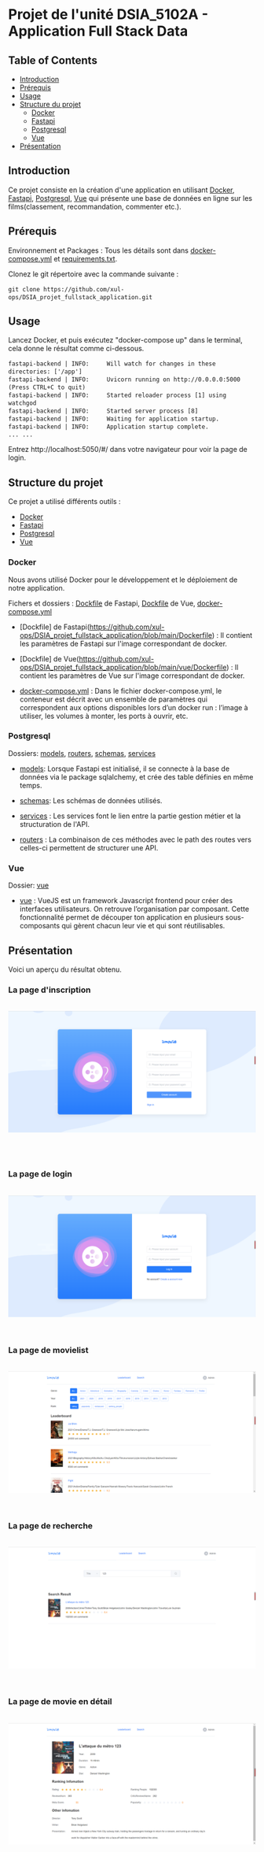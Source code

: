 
# Projet de l'unité DSIA_5102A - Application Full Stack Data

## Table of Contents

- [Introduction](#introduction)
- [Prérequis](#prérequis )
- [Usage](#usage)
- [Structure du projet](#structure-du-projet)
  * [Docker](#Docker)
  * [Fastapi](#Fastapi)
  * [Postgresql](#Postgresql)
  * [Vue](#Vue)
- [Présentation](#présentation)

## Introduction 

Ce projet consiste en la création d'une application en utilisant [Docker](https://www.docker.com/), [Fastapi](https://fastapi.tiangolo.com/), [Postgresql](https://www.postgresql.org/), [Vue](https://vuejs.org/v2/guide/) qui présente une base de données en ligne sur les films(classement, recommandation, commenter etc.).

## Prérequis 

Environnement et Packages : Tous les détails sont dans [docker-compose.yml](https://github.com/xul-ops/DSIA_projet_fullstack_application/blob/main/docker-compose.yml) et [requirements.txt](https://github.com/xul-ops/DSIA_projet_fullstack_application/blob/main/requirements.txt).

Clonez le git répertoire avec la commande suivante :

```
git clone https://github.com/xul-ops/DSIA_projet_fullstack_application.git
```

## Usage

Lancez Docker, et puis exécutez "docker-compose up" dans le terminal, cela donne le résultat comme ci-dessous.

```
fastapi-backend | INFO:     Will watch for changes in these directories: ['/app']
fastapi-backend | INFO:     Uvicorn running on http://0.0.0.0:5000 (Press CTRL+C to quit)
fastapi-backend | INFO:     Started reloader process [1] using watchgod
fastapi-backend | INFO:     Started server process [8]
fastapi-backend | INFO:     Waiting for application startup.
fastapi-backend | INFO:     Application startup complete.
... ...

```
Entrez http://localhost:5050/#/ dans votre navigateur pour voir la page de login.

## Structure du projet 

Ce projet a utilisé différents outils : 
- [Docker](https://www.docker.com/)
- [Fastapi](https://fastapi.tiangolo.com/) 
- [Postgresql](https://www.postgresql.org/)
- [Vue](https://vuejs.org/v2/guide/)

### Docker 

Nous avons utilisé Docker pour le développement et le déploiement de notre application.

Fichers et dossiers : [Dockfile](https://github.com/xul-ops/DSIA_projet_fullstack_application/blob/main/Dockerfile) de Fastapi, [Dockfile](https://github.com/xul-ops/DSIA_projet_fullstack_application/blob/main/vue/Dockerfile) de Vue, [docker-compose.yml](https://github.com/xul-ops/DSIA_projet_fullstack_application/blob/main/docker-compose.yml)

- [Dockfile] de Fastapi(https://github.com/xul-ops/DSIA_projet_fullstack_application/blob/main/Dockerfile) : Il contient les paramètres de Fastapi sur l'image correspondant de docker.

- [Dockfile] de Vue(https://github.com/xul-ops/DSIA_projet_fullstack_application/blob/main/vue/Dockerfile) : Il contient les paramètres de Vue sur l'image correspondant de docker.

- [docker-compose.yml](https://github.com/xul-ops/DSIA_projet_fullstack_application/blob/main/docker-compose.yml) : Dans le fichier docker-compose.yml, le conteneur est décrit avec un ensemble de paramètres qui correspondent aux options disponibles lors d’un docker run : l’image à utiliser, les volumes à monter, les ports à ouvrir, etc.

### Postgresql

Dossiers: [models](https://github.com/xul-ops/DSIA_projet_fullstack_application/tree/main/app/models), [routers](https://github.com/xul-ops/DSIA_projet_fullstack_application/tree/main/app/routers), [schemas](https://github.com/xul-ops/DSIA_projet_fullstack_application/tree/main/app/routers), [services](https://github.com/xul-ops/DSIA_projet_fullstack_application/tree/main/app/services)

- [models](https://github.com/xul-ops/DSIA_projet_fullstack_application/tree/main/app/models): Lorsque Fastapi est initialisé, il se connecte à la base de données via le package sqlalchemy, et crée des table définies en même temps.

- [schemas](https://github.com/xul-ops/DSIA_projet_fullstack_application/tree/main/app/routers): Les schémas de données utilisés.

- [services](https://github.com/xul-ops/DSIA_projet_fullstack_application/tree/main/app/services) : Les services font le lien entre la partie gestion métier et la structuration de l'API.

- [routers](https://github.com/xul-ops/DSIA_projet_fullstack_application/tree/main/app/routers) : La combinaison de ces méthodes avec le path des routes vers celles-ci permettent de structurer une API.

### Vue

Dossier: [vue](https://github.com/xul-ops/DSIA_projet_fullstack_application/tree/main/vue)

- [vue](https://github.com/xul-ops/DSIA_projet_fullstack_application/tree/main/vue) : VueJS est un framework Javascript frontend pour créer des interfaces utilisateurs. On retrouve l’organisation par composant. Cette fonctionnalité permet de découper ton application en plusieurs sous-composants qui gèrent chacun leur vie et qui sont réutilisables.

## Présentation

Voici un aperçu du résultat obtenu.

### La page d'inscription 

&nbsp; 
![png](img_presentation/inscription.png)

 &nbsp;  
 &nbsp;
### La page de login

&nbsp; 
![png](img_presentation/login.png)

 &nbsp; 
 &nbsp;
### La page de movielist

&nbsp; 
![png](img_presentation/movielist.png)

 &nbsp; 
 &nbsp;
### La page de recherche

&nbsp; 
![png](img_presentation/search.png)

 &nbsp; 
 &nbsp;
### La page de movie en détail

&nbsp; 
![png](img_presentation/detail.png)
&nbsp; 




